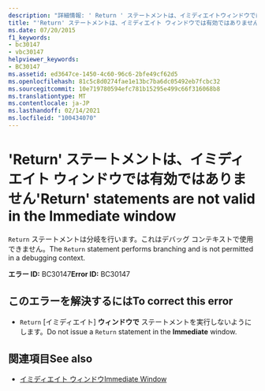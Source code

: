 ```yaml
---
description: "詳細情報: ' Return ' ステートメントは、イミディエイトウィンドウでは有効ではありません"
title: "'Return' ステートメントは、イミディエイト ウィンドウでは有効ではありません"
ms.date: 07/20/2015
f1_keywords:
- bc30147
- vbc30147
helpviewer_keywords:
- BC30147
ms.assetid: ed3647ce-1450-4c60-96c6-2bfe49cf62d5
ms.openlocfilehash: 81c5c8d0274fae1e13bc7ba6dc05492eb7fcbc32
ms.sourcegitcommit: 10e719780594efc781b15295e499c66f316068b8
ms.translationtype: MT
ms.contentlocale: ja-JP
ms.lasthandoff: 02/14/2021
ms.locfileid: "100434070"
---
```

# <a name="return-statements-are-not-valid-in-the-immediate-window"></a><span data-ttu-id="e5efc-103">'Return' ステートメントは、イミディエイト ウィンドウでは有効ではありません</span><span class="sxs-lookup"><span data-stu-id="e5efc-103">'Return' statements are not valid in the Immediate window</span></span>

<span data-ttu-id="e5efc-104">`Return` ステートメントは分岐を行います。これはデバッグ コンテキストで使用できません。</span><span class="sxs-lookup"><span data-stu-id="e5efc-104">The `Return` statement performs branching and is not permitted in a debugging context.</span></span>  
  
 <span data-ttu-id="e5efc-105">**エラー ID:** BC30147</span><span class="sxs-lookup"><span data-stu-id="e5efc-105">**Error ID:** BC30147</span></span>  
  
## <a name="to-correct-this-error"></a><span data-ttu-id="e5efc-106">このエラーを解決するには</span><span class="sxs-lookup"><span data-stu-id="e5efc-106">To correct this error</span></span>  
  
- <span data-ttu-id="e5efc-107">`Return` [イミディエイト] **ウィンドウで** ステートメントを実行しないようにします。</span><span class="sxs-lookup"><span data-stu-id="e5efc-107">Do not issue a `Return` statement in the **Immediate** window.</span></span>  
  
## <a name="see-also"></a><span data-ttu-id="e5efc-108">関連項目</span><span class="sxs-lookup"><span data-stu-id="e5efc-108">See also</span></span>

- [<span data-ttu-id="e5efc-109">イミディエイト ウィンドウ</span><span class="sxs-lookup"><span data-stu-id="e5efc-109">Immediate Window</span></span>](/visualstudio/ide/reference/immediate-window)
